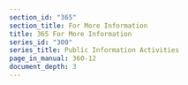 ```yaml
---
section_id: "365"
section_title: For More Information
title: 365 For More Information
series_id: "300"
series_title: Public Information Activities
page_in_manual: 360-12
document_depth: 3
---
```

